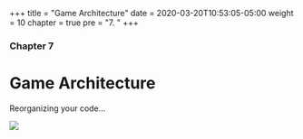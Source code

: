 +++
title = "Game Architecture"
date = 2020-03-20T10:53:05-05:00
weight = 10
chapter = true
pre = "7. "
+++


### Chapter 7

# Game Architecture

Reorganizing your code...

<img src="https://media.giphy.com/media/caVdtPeN83dza/giphy.gif"/>